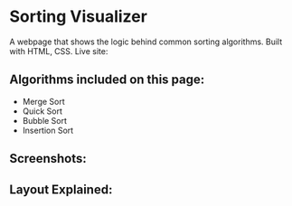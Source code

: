 # Sorting Visualizer

A webpage that shows the logic behind common sorting algorithms. 
Built with HTML, CSS. Live site: 

## Algorithms included on this page:

* Merge Sort
* Quick Sort
* Bubble Sort
* Insertion Sort

## Screenshots:

## Layout Explained:
